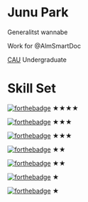# Junu Park

Generalitst wannabe

Work for @AlmSmartDoc

[CAU](https://www.cau.ac.kr/index.do) Undergraduate

# Skill Set

[![forthebadge](https://s3.ap-northeast-2.amazonaws.com/6unu.net/python.svg)](https://forthebadge.com) ★★★★

[![forthebadge](https://s3.ap-northeast-2.amazonaws.com/6unu.net/javascript.svg)](https://forthebadge.com) ★★★

[![forthebadge](https://s3.ap-northeast-2.amazonaws.com/6unu.net/java.svg)](https://forthebadge.com) ★★★

[![forthebadge](https://s3.ap-northeast-2.amazonaws.com/6unu.net/typescript.svg)](https://forthebadge.com) ★★

[![forthebadge](https://s3.ap-northeast-2.amazonaws.com/6unu.net/kotlin.svg)](https://forthebadge.com) ★★

[![forthebadge](https://s3.ap-northeast-2.amazonaws.com/6unu.net/groovy.svg)](https://forthebadge.com) ★

[![forthebadge](https://s3.ap-northeast-2.amazonaws.com/6unu.net/go.svg)](https://forthebadge.com) ★
